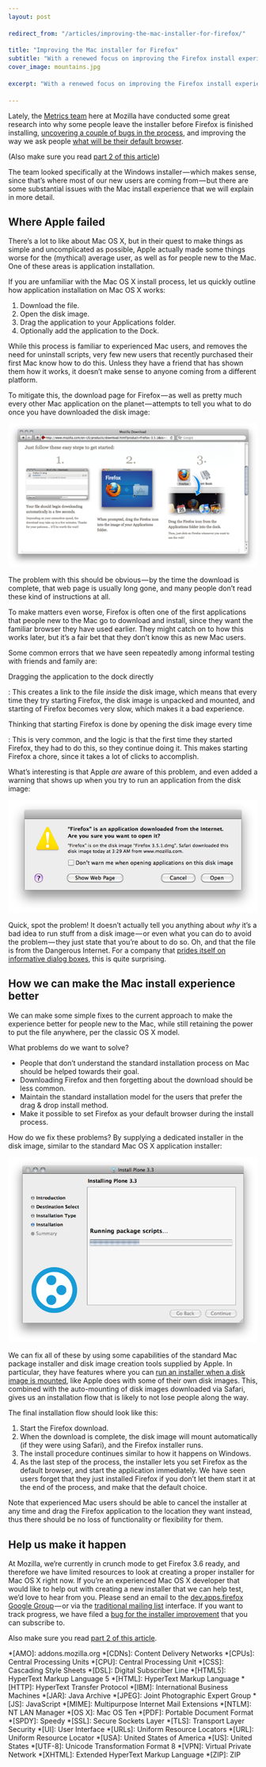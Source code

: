 ```yaml
---
layout: post

redirect_from: "/articles/improving-the-mac-installer-for-firefox/"

title: "Improving the Mac installer for Firefox"
subtitle: "With a renewed focus on improving the Firefox install experience — what can we improve on the Mac?"
cover_image: mountains.jpg

excerpt: "With a renewed focus on improving the Firefox install experience — what can we improve on the Mac?"

---
```


Lately, the [Metrics team] here at Mozilla have conducted some great research into why some people leave the installer before Firefox is finished installing, [uncovering a couple of bugs in the process], and improving the way we ask people [what will be their default browser].

(Also make sure you read [part 2 of this article])

The team looked specifically at the Windows installer — which makes sense, since that’s where most of our new users are coming from — but there are some substantial issues with the Mac install experience that we will explain in more detail.

## Where Apple failed

There’s a lot to like about Mac OS X, but in their quest to make things as simple and uncomplicated as possible, Apple actually made some things worse for the (mythical) average user, as well as for people new to the Mac. One of these areas is application installation.

If you are unfamiliar with the Mac OS X install process, let us quickly outline how application installation on Mac OS X works:

1.  Download the file.
2.  Open the disk image.
3.  Drag the application to your Applications folder.
4.  Optionally add the application to the Dock.

While this process is familiar to experienced Mac users, and removes the need for uninstall scripts, very few new users that recently purchased their first Mac know how to do this. Unless they have a friend that has shown them how it works, it doesn’t make sense to anyone coming from a different platform.

To mitigate this, the download page for Firefox — as well as pretty much every other Mac application on the planet — attempts to tell you what to do once you have downloaded the disk image:

![](/media/firefox-three-steps.png)

The problem with this should be obvious — by the time the download is complete, that web page is usually long gone, and many people don’t read these kind of instructions at all.

To make matters even worse, Firefox is often one of the first applications that people new to the Mac go to download and install, since they want the familiar browser they have used earlier. They might catch on to how this works later, but it’s a fair bet that they don’t know this as new Mac users.

Some common errors that we have seen repeatedly among informal testing with friends and family are:

Dragging the application to the dock directly

: This creates a link to the file *inside* the disk image, which means that every time they try starting Firefox, the disk image is unpacked and mounted, and starting of Firefox becomes very slow, which makes it a bad experience.

Thinking that starting Firefox is done by opening the disk image every time

: This is very common, and the logic is that the first time they started Firefox, they had to do this, so they continue doing it. This makes starting Firefox a chore, since it takes a lot of clicks to accomplish.

What’s interesting is that Apple *are* aware of this problem, and even added a warning that shows up when you try to run an application from the disk image:

![](/media/firefox-image-warning.png)

Quick, spot the problem! It doesn’t actually tell you anything about *why* it’s a bad idea to run stuff from a disk image — or even what you can do to avoid the problem — they just state that you’re about to do so. Oh, and that the file is from the Dangerous Internet. For a company that [prides itself on informative dialog boxes], this is quite surprising.

## How we can make the Mac install experience better

We can make some simple fixes to the current approach to make the experience better for people new to the Mac, while still retaining the power to put the file anywhere, per the classic OS X model.

What problems do we want to solve?

*   People that don’t understand the standard installation process on Mac should be helped towards their goal.
*   Downloading Firefox and then forgetting about the download should be less common.
*   Maintain the standard installation model for the users that prefer the drag & drop install method.
*   Make it possible to set Firefox as your default browser during the install process.

How do we fix these problems? By supplying a dedicated installer in the disk image, similar to the standard Mac OS X application installer:

![](/media/plone-installer.png)

We can fix all of these by using some capabilities of the standard Mac package installer and disk image creation tools supplied by Apple. In particular, they have features where you can [run an installer when a disk image is mounted], like Apple does with some of their own disk images. This, combined with the auto-mounting of disk images downloaded via Safari, gives us an installation flow that is likely to not lose people along the way.

The final installation flow should look like this:

1.  Start the Firefox download.
2.  When the download is complete, the disk image will mount automatically (if they were using Safari), and the Firefox installer runs.
3.  The install procedure continues similar to how it happens on Windows.
4.  As the last step of the process, the installer lets you set Firefox as the default browser, and start the application immediately. We have seen users forget that they just installed Firefox if you don’t let them start it at the end of the process, and make that the default choice.

Note that experienced Mac users should be able to cancel the installer at any time and drag the Firefox application to the location they want instead, thus there should be no loss of functionality or flexibility for them.

## Help us make it happen

At Mozilla, we’re currently in crunch mode to get Firefox 3.6 ready, and therefore we have limited resources to look at creating a proper installer for Mac OS X right now. If you’re an experienced Mac OS X developer that would like to help out with creating a new installer that we can help test, we’d love to hear from you. Please send an email to the [dev.apps.firefox Google Group] — or via the [traditional mailing list] interface. If you want to track progress, we have filed a [bug for the installer improvement] that you can subscribe to.

Also make sure you read [part 2 of this article].

[part 2 of this article]: /mac-installer-revisited
[Metrics team]: http://blog.mozilla.com/metrics/ "Blog of Metrics"
[uncovering a couple of bugs in the process]: http://blog.mozilla.com/metrics/2009/07/30/an-improved-experience-for-2000000-non-firefox-users/ "An Improved Experience for 2,000,000 non-Firefox Users"
[what will be their default browser]: http://blog.mozilla.com/metrics/2009/08/03/more-changes-coming-to-the-firefox-installer/ "More Changes Coming to the Firefox Installer"
[prides itself on informative dialog boxes]: http://developer.apple.com/mac/library/documentation/UserExperience/Conceptual/AppleHIGuidelines/XHIGWindows/XHIGWindows.html#//apple_ref/doc/uid/20000961-TP10 "Apple Human Interface Guidelines: Alerts"
[run an installer when a disk image is mounted]: http://osdir.com/ml/os.opendarwin.webkit.devel/2007-12/msg00037.html "Auto-launch installer after download"
[dev.apps.firefox Google Group]: http://groups.google.com/group/mozilla.dev.apps.firefox/topics
[traditional mailing list]: https://lists.mozilla.org/listinfo/dev-apps-firefox
[bug for the installer improvement]: https://bugzilla.mozilla.org/show_bug.cgi?id=516362
[a part 2 available]: /mac-installer-revisited

*[AMO]: addons.mozilla.org
*[CDNs]: Content Delivery Networks
*[CPUs]: Central Processing Units
*[CPU]: Central Processing Unit
*[CSS]: Cascading Style Sheets
*[DSL]: Digital Subscriber Line
*[HTML5]: HyperText Markup Language 5
*[HTML]: HyperText Markup Language
*[HTTP]: HyperText Transfer Protocol
*[IBM]: International Business Machines
*[JAR]: Java Archive
*[JPEG]: Joint Photographic Expert Group
*[JS]: JavaScript
*[MIME]: Multipurpose Internet Mail Extensions
*[NTLM]: NT LAN Manager
*[OS X]: Mac OS Ten
*[PDF]: Portable Document Format
*[SPDY]: Speedy
*[SSL]: Secure Sockets Layer
*[TLS]: Transport Layer Security
*[UI]: User Interface
*[URLs]: Uniform Resource Locators
*[URL]: Uniform Resource Locator
*[USA]: United States of America
*[US]: United States
*[UTF-8]: Unicode Transformation Format 8
*[VPN]: Virtual Private Network
*[XHTML]: Extended HyperText Markup Language
*[ZIP]: ZIP
